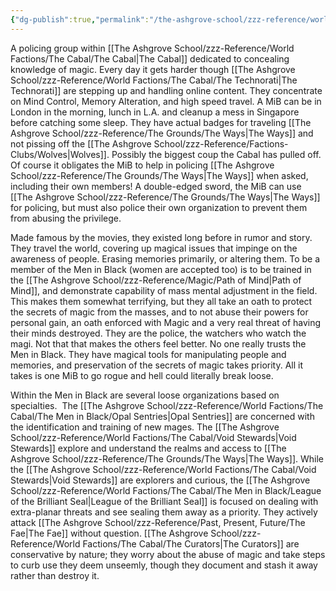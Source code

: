 ```yaml
---
{"dg-publish":true,"permalink":"/the-ashgrove-school/zzz-reference/world-factions/the-cabal/the-men-in-black/men-in-black/"}
---
```


A policing group within [[The Ashgrove School/zzz-Reference/World Factions/The Cabal/The Cabal\|The Cabal]] dedicated to concealing knowledge of magic. Every day it gets harder though [[The Ashgrove School/zzz-Reference/World Factions/The Cabal/The Technorati\|The Technorati]] are stepping up and handling online content. They concentrate on Mind Control, Memory Alteration, and high speed travel. A MiB can be in London in the morning, lunch in L.A. and cleanup a mess in Singapore before catching some sleep. They have actual badges for traveling [[The Ashgrove School/zzz-Reference/The Grounds/The Ways\|The Ways]] and not pissing off the [[The Ashgrove School/zzz-Reference/Factions-Clubs/Wolves\|Wolves]]. Possibly the biggest coup the Cabal has pulled off. Of course it obligates the MiB to help in policing [[The Ashgrove School/zzz-Reference/The Grounds/The Ways\|The Ways]] when asked, including their own members! A double-edged sword, the MiB can use [[The Ashgrove School/zzz-Reference/The Grounds/The Ways\|The Ways]] for policing, but must also police their own organization to prevent them from abusing the privilege.

Made famous by the movies, they existed long before in rumor and story. They travel the world, covering up magical issues that impinge on the awareness of people. Erasing memories primarily, or altering them. To be a member of the Men in Black (women are accepted too) is to be trained in the [[The Ashgrove School/zzz-Reference/Magic/Path of Mind\|Path of Mind]], and demonstrate capability of mass mental adjustment in the field. This makes them somewhat terrifying, but they all take an oath to protect the secrets of magic from the masses, and to not abuse their powers for personal gain, an oath enforced with Magic and a very real threat of having their minds destroyed. They are the police, the watchers who watch the magi. Not that that makes the others feel better. No one really trusts the Men in Black. They have magical tools for manipulating people and memories, and preservation of the secrets of magic takes priority. All it takes is one MiB to go rogue and hell could literally break loose.

Within the Men in Black are several loose organizations based on specialties.  The [[The Ashgrove School/zzz-Reference/World Factions/The Cabal/The Men in Black/Opal Sentries\|Opal Sentries]] are concerned with the identification and training of new mages. The [[The Ashgrove School/zzz-Reference/World Factions/The Cabal/Void Stewards\|Void Stewards]] explore and understand the realms and access to [[The Ashgrove School/zzz-Reference/The Grounds/The Ways\|The Ways]]. While the [[The Ashgrove School/zzz-Reference/World Factions/The Cabal/Void Stewards\|Void Stewards]] are explorers and curious, the [[The Ashgrove School/zzz-Reference/World Factions/The Cabal/The Men in Black/League of the Brilliant Seal\|League of the Brilliant Seal]] is focused on dealing with extra-planar threats and see sealing them away as a priority. They actively attack [[The Ashgrove School/zzz-Reference/Past, Present, Future/The Fae\|The Fae]] without question. [[The Ashgrove School/zzz-Reference/World Factions/The Cabal/The Curators\|The Curators]] are conservative by nature; they worry about the abuse of magic and take steps to curb use they deem unseemly, though they document and stash it away rather than destroy it.
